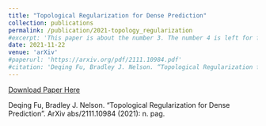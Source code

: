 ```yaml
---
title: "Topological Regularization for Dense Prediction"
collection: publications
permalink: /publication/2021-topology_regularization
#excerpt: 'This paper is about the number 3. The number 4 is left for future work.'
date: 2021-11-22
venue: 'arXiv'
#paperurl: 'https://arxiv.org/pdf/2111.10984.pdf'
#citation: 'Deqing Fu, Bradley J. Nelson. “Topological Regularization for Dense Prediction”. ArXiv abs/2111.10984 (2021): n. pag.'
---
```

[Download Paper Here](https://arxiv.org/pdf/2111.10984.pdf)

Deqing Fu, Bradley J. Nelson. “Topological Regularization for Dense Prediction”. ArXiv abs/2111.10984 (2021): n. pag.
